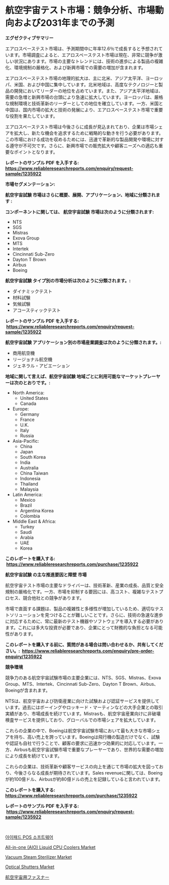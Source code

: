 <p><h1>航空宇宙テスト市場：競争分析、市場動向および2031年までの予測</h1></p><p><strong>エグゼクティブサマリー</strong></p>
<p><p>エアロスペーステスト市場は、予測期間中に年率12.6％で成長すると予想されています。市場調査によると、エアロスペーステスト市場は現在、非常に競争が激しい状況にあります。市場の主要なトレンドには、技術の進歩による製品の複雑化、環境規制の厳格化、および新興市場での需要の増加が含まれます。</p><p>エアロスペーステスト市場の地理的拡大は、主に北米、アジア太平洋、ヨーロッパ、米国、および中国に集中しています。北米地域は、高度なテクノロジーと製品の開発においてリーダーの地位を占めています。また、アジア太平洋地域は、需要の急増と新興市場の台頭により急速に拡大しています。ヨーロッパは、厳格な規制環境と技術革新のリーダーとしての地位を確立しています。一方、米国と中国は、国内市場の拡大と技術の発展により、エアロスペーステスト市場で重要な役割を果たしています。</p><p>エアロスペーステスト市場は今後さらに成長が見込まれており、企業は市場シェアを拡大し、新たな機会を追求するために戦略的な動きを行う必要があります。この市場における成功を収めるためには、迅速で革新的な製品開発や環境に対する遵守が不可欠です。さらに、新興市場での販売拡大や顧客ニーズへの適応も重要なポイントとなります。</p></p>
<p><strong>レポートのサンプル PDF を入手する: <a href="https://www.reliableresearchreports.com/enquiry/request-sample/1235922">https://www.reliableresearchreports.com/enquiry/request-sample/1235922</a></strong></p>
<p><strong>市場セグメンテーション:</strong></p>
<p><strong> 航空宇宙試験 市場はさらに概要、展開、アプリケーション、地域に分類されます :</strong></p>
<p><strong>コンポーネントに関しては、 航空宇宙試験 市場は次のように分類されます: &nbsp;</strong></p>
<p><ul><li>NTS</li><li>SGS</li><li>Mistras</li><li>Exova Group</li><li>MTS</li><li>Intertek</li><li>Cincinnati Sub-Zero</li><li>Dayton T Brown</li><li>Airbus</li><li>Boeing</li></ul></p>
<p><strong> 航空宇宙試験 タイプ別の市場分析は次のように分類されます。:</strong></p>
<p><ul><li>ダイナミックテスト</li><li>材料試験</li><li>気候試験</li><li>アコースティックテスト</li></ul></p>
<p><strong>レポートのサンプル PDF を入手する: &nbsp;<a href="https://www.reliableresearchreports.com/enquiry/request-sample/1235922">https://www.reliableresearchreports.com/enquiry/request-sample/1235922</a></strong></p>
<p><strong> 航空宇宙試験 アプリケーション別の市場産業調査は次のように分類されます。:</strong></p>
<p><ul><li>商用航空機</li><li>リージョナル航空機</li><li>ジェネラル・アビエーション</li></ul></p>
<p><strong>地域に関して言えば、航空宇宙試験 地域ごとに利用可能なマーケットプレーヤーは次のとおりです。:</strong></p>
<p><ul>
    <li>
        North America:
        <ul>
            <li>United States</li>
            <li>Canada</li>
        </ul>
    </li>
    <li>
        Europe:
        <ul>
            <li>Germany</li>
            <li>France</li>
            <li>U.K.</li>
            <li>Italy</li>
            <li>Russia</li>
        </ul>
    </li>
    <li>
        Asia-Pacific:
        <ul>
            <li>China</li>
            <li>Japan</li>
            <li>South Korea</li>
            <li>India</li>
            <li>Australia</li>
            <li>China Taiwan</li>
            <li>Indonesia</li>
            <li>Thailand</li>
            <li>Malaysia</li>
        </ul>
    </li>
    <li>
        Latin America:
        <ul>
            <li>Mexico</li>
            <li>Brazil</li>
            <li>Argentina Korea</li>
            <li>Colombia</li>
        </ul>
    </li>
    <li>
        Middle East & Africa:
        <ul>
            <li>Turkey</li>
            <li>Saudi</li>
            <li>Arabia</li>
            <li>UAE</li>
            <li>Korea</li>
        </ul>
    </li>
    </ul></p>
<p><strong>このレポートを購入する: &nbsp;<a href="https://www.reliableresearchreports.com/purchase/1235922">https://www.reliableresearchreports.com/purchase/1235922</a></strong></p>
<p><strong>航空宇宙試験 の主な推進要因と障壁 市場</strong></p>
<p><p>航空宇宙テスト市場の主要なドライバーは、技術革新、産業の成長、品質と安全規制の厳格化です。一方、市場を抑制する要因には、高コスト、複雑なテストプロセス、競合他社との競争があります。</p><p>市場で直面する課題は、製品の複雑性と多様性が増加しているため、適切なテストソリューションを見つけることが難しいことです。さらに、技術の急速な進歩に対応するために、常に最新のテスト機器やソフトウェアを導入する必要があります。これには多大な投資が必要であり、企業にとって財務的な負担となる可能性があります。</p></p>
<p><strong>このレポートを購入する前に、質問がある場合は問い合わせるか、共有してください。:&nbsp; <a href="https://www.reliableresearchreports.com/enquiry/pre-order-enquiry/1235922">https://www.reliableresearchreports.com/enquiry/pre-order-enquiry/1235922</a></strong></p>
<p><strong>競争環境</strong></p>
<p><p>競争力のある航空宇宙試験市場の主要企業には、NTS、SGS、Mistras、Exova Group、MTS、Intertek、Cincinnati Sub-Zero、Dayton T Brown、Airbus、Boeingが含まれます。</p><p>NTSは、航空宇宙および防衛産業に向けた試験および認証サービスを提供しています。過去にはボーイングやロッキード・マーティンなどの大手企業との取引実績があり、市場成長を続けています。Mistrasも、航空宇宙産業向けに非破壊検査サービスを提供しており、グローバルでの市場シェアを拡大しています。</p><p>これらの企業の中で、Boeingは航空宇宙試験市場において最も大きな市場シェアを持ち、高い売上を誇っています。Boeingは飛行機の製造だけでなく、試験や認証も自社で行うことで、顧客の要求に迅速かつ効果的に対応しています。一方、Airbusも航空宇宙試験市場で重要なプレーヤーであり、世界的な需要の増加により成長を続けています。</p><p>これらの企業は、技術革新や顧客サービスの向上を通じて市場の拡大を図っており、今後さらなる成長が期待されています。Sales revenueに関しては、Boeingが約100億ドル、Airbusが約80億ドルの売上を記録していると言われています。</p></p>
<p><strong>このレポートを購入する: &nbsp; <a href="https://www.reliableresearchreports.com/purchase/1235922">https://www.reliableresearchreports.com/purchase/1235922</a></strong></p>
<p><strong>レポートのサンプル PDF を入手する: &nbsp;<a href="https://www.reliableresearchreports.com/enquiry/request-sample/1235922">https://www.reliableresearchreports.com/enquiry/request-sample/1235922</a></strong><strong></strong></p>
<p>&nbsp;</p>
<p><p><a href="https://medium.com/@kennyhtyeller0787/%EC%95%84%EC%9D%B4%ED%8C%A8%EB%93%9C-pos-%EC%86%8C%ED%94%84%ED%8A%B8%EC%9B%A8%EC%96%B4-%EC%8B%9C%EC%9E%A5-%EC%8B%9C%EC%9E%A5-%EC%A0%90%EC%9C%A0%EC%9C%A8-%EC%8B%9C%EC%9E%A5-%EB%8F%99%ED%96%A5-%EB%B0%8F-%EB%AF%B8%EB%9E%98-%EC%84%B1%EC%9E%A5-%ED%83%90%EC%83%89-cd5122618d28">아이패드 POS 소프트웨어</a></p><p><a href="https://view.publitas.com/reportprime-1/all-in-one-aio-liquid-cpu-coolers-market-size-global-industry-overview-market-segmentation-and-forecast-2024-to-2031/">All-in-one (AIO) Liquid CPU Coolers Market</a></p><p><a href="https://glittery-fuchsia-86a.notion.site/Vacuum-Steam-Sterilizer-Market-Size-Market-Trends-and-Growth-Outlook-forecasted-for-period-from-20-a4e79e10c8f54546935b25e0b7876195">Vacuum Steam Sterilizer Market</a></p><p><a href="https://issuu.com/reportprime-2/docs/optical-shutters-market-size-2030.pptx">Optical Shutters Market</a></p><p><a href="https://github.com/ppmazlotr77499/Market-Research-Report-List-1/blob/main/4014637186515.md">航空宇宙用ファスナー</a></p></p>